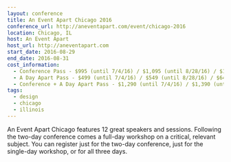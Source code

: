 ```yaml
---
layout: conference
title: An Event Apart Chicago 2016
conference_url: http://aneventapart.com/event/chicago-2016
location: Chicago, IL
host: An Event Apart
host_url: http://aneventapart.com
start_date: 2016-08-29
end_date: 2016-08-31
cost_information:
  - Conference Pass - $995 (until 7/4/16) / $1,095 (until 8/28/16) / $1,195 (at-the-door)
  - A Day Apart Pass - $499 (until 7/4/16) / $549 (until 8/28/16) / $649 (at-the-door)
  - Conference + A Day Apart Pass - $1,290 (until 7/4/16) / $1,390 (until 8/28/16) / $1,490 (at-the-door)
tags:
  - design
  - chicago
  - illinois
---
```


An Event Apart Chicago features 12 great speakers and sessions. Following the two-day
conference comes a full-day workshop on a critical, relevant subject. You can register
just for the two-day conference, just for the single-day workshop, or for all three days.